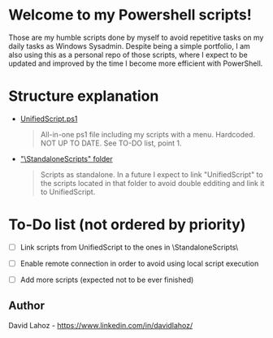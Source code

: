 # Welcome to my Powershell scripts!

Those are my humble scripts done by myself to avoid repetitive tasks on my daily tasks as Windows Sysadmin.
Despite being a simple portfolio, I am also using this as a personal repo of those scripts, where I expect to be updated and improved by the time I become more efficient with PowerShell.

# Structure explanation

-  [UnifiedScript.ps1](UnifiedScript.ps1)
	>  All-in-one ps1 file including my scripts with a menu. Hardcoded. NOT UP TO DATE. See TO-DO list, point 1.

-  ["\StandaloneScripts" folder](/StandaloneScripts/)
	>  Scripts as standalone. In a future I expect to link "UnifiedScript" to the scripts located in that folder to avoid double edditing and link it to UnifiedScript.

# To-Do list (not ordered by priority)

- [ ] Link scripts from UnifiedScript to the ones in \StandaloneScripts\
- [ ] Enable remote connection in order to avoid using local script execution 
- [ ] Add more scripts (expected not to be ever finished)


## Author
David Lahoz - https://www.linkedin.com/in/davidlahoz/

